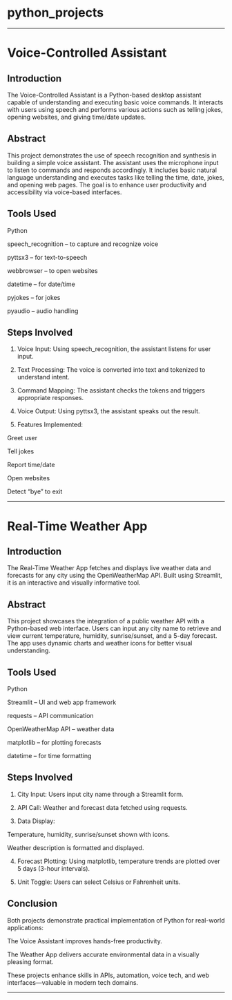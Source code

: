 # python_projects
---
# Voice-Controlled Assistant

## Introduction

The Voice-Controlled Assistant is a Python-based desktop assistant capable of understanding and executing basic voice commands. It interacts with users using speech and performs various actions such as telling jokes, opening websites, and giving time/date updates.

## Abstract

This project demonstrates the use of speech recognition and synthesis in building a simple voice assistant. The assistant uses the microphone input to listen to commands and responds accordingly. It includes basic natural language understanding and executes tasks like telling the time, date, jokes, and opening web pages. The goal is to enhance user productivity and accessibility via voice-based interfaces.

## Tools Used

Python

speech_recognition – to capture and recognize voice

pyttsx3 – for text-to-speech

webbrowser – to open websites

datetime – for date/time

pyjokes – for jokes

pyaudio – audio handling


## Steps Involved

1. Voice Input: Using speech_recognition, the assistant listens for user input.


2. Text Processing: The voice is converted into text and tokenized to understand intent.


3. Command Mapping: The assistant checks the tokens and triggers appropriate responses.


4. Voice Output: Using pyttsx3, the assistant speaks out the result.


5. Features Implemented:

Greet user

Tell jokes

Report time/date

Open websites

Detect “bye” to exit





---

# Real-Time Weather App

## Introduction

The Real-Time Weather App fetches and displays live weather data and forecasts for any city using the OpenWeatherMap API. Built using Streamlit, it is an interactive and visually informative tool.

## Abstract

This project showcases the integration of a public weather API with a Python-based web interface. Users can input any city name to retrieve and view current temperature, humidity, sunrise/sunset, and a 5-day forecast. The app uses dynamic charts and weather icons for better visual understanding.

## Tools Used

Python

Streamlit – UI and web app framework

requests – API communication

OpenWeatherMap API – weather data

matplotlib – for plotting forecasts

datetime – for time formatting


## Steps Involved

1. City Input: Users input city name through a Streamlit form.

2. API Call: Weather and forecast data fetched using requests.

3. Data Display:

Temperature, humidity, sunrise/sunset shown with icons.

Weather description is formatted and displayed.


4. Forecast Plotting: Using matplotlib, temperature trends are plotted over 5 days (3-hour intervals).

5. Unit Toggle: Users can select Celsius or Fahrenheit units.



## Conclusion

Both projects demonstrate practical implementation of Python for real-world applications:

The Voice Assistant improves hands-free productivity.

The Weather App delivers accurate environmental data in a visually pleasing format.

These projects enhance skills in APIs, automation, voice tech, and web interfaces—valuable in modern tech domains.


---
